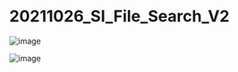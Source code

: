 # 20211026_SI_File_Search_V2

![image](https://github.com/bensonyeh0126/20211026_SI_File_Search_V2/assets/61628634/aa4af840-7fab-4bea-83f3-df63eba78146)

![image](https://github.com/bensonyeh0126/20211026_SI_File_Search_V2/assets/61628634/254b6a58-a8af-4daa-85b2-f1d833e3e938)


